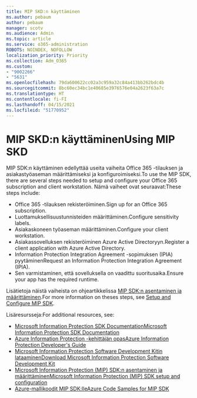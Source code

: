 ```yaml
---
title: MIP SKD:n käyttäminen
ms.author: pebaum
author: pebaum
manager: scotv
ms.audience: Admin
ms.topic: article
ms.service: o365-administration
ROBOTS: NOINDEX, NOFOLLOW
localization_priority: Priority
ms.collection: Adm_O365
ms.custom:
- "9002266"
- "5631"
ms.openlocfilehash: 79da600622cc02a3c959a32c84a413bb262bdc4b
ms.sourcegitcommit: 8bc60ec34bc1e40685e3976576e04a2623f63a7c
ms.translationtype: HT
ms.contentlocale: fi-FI
ms.lasthandoff: 04/15/2021
ms.locfileid: "51770952"
---
```

# <a name="using-mip-skd"></a><span data-ttu-id="24268-102">MIP SKD:n käyttäminen</span><span class="sxs-lookup"><span data-stu-id="24268-102">Using MIP SKD</span></span>

<span data-ttu-id="24268-103">MIP SDK:n käyttäminen edellyttää useita vaiheita Office 365 -tilauksen ja asiakastyöaseman määrittämiseksi ja konfiguroimiseksi.</span><span class="sxs-lookup"><span data-stu-id="24268-103">To use the MIP SDK, there are several steps needed to setup and configure your Office 365 subscription and client workstation.</span></span> <span data-ttu-id="24268-104">Nämä vaiheet ovat seuraavat:</span><span class="sxs-lookup"><span data-stu-id="24268-104">These steps include:</span></span>

- <span data-ttu-id="24268-105">Office 365 -tilauksen rekisteröiminen.</span><span class="sxs-lookup"><span data-stu-id="24268-105">Sign up for an Office 365 subscription.</span></span>
- <span data-ttu-id="24268-106">Luottamuksellisuustunnisteiden määrittäminen.</span><span class="sxs-lookup"><span data-stu-id="24268-106">Configure sensitivity labels.</span></span>
- <span data-ttu-id="24268-107">Asiakaskoneen työaseman määrittäminen.</span><span class="sxs-lookup"><span data-stu-id="24268-107">Configure your client workstation.</span></span>
- <span data-ttu-id="24268-108">Asiakassovelluksen rekisteröiminen Azure Active Directoryyn.</span><span class="sxs-lookup"><span data-stu-id="24268-108">Register a client application with Azure Active Directory.</span></span>
- <span data-ttu-id="24268-109">Information Protection Integration Agreement -sopimuksen (IPIA) pyytäminen</span><span class="sxs-lookup"><span data-stu-id="24268-109">Request an Information Protection Integration Agreement (IPIA).</span></span>
- <span data-ttu-id="24268-110">Sen varmistaminen, että sovelluksella on vaadittu suoritusaika.</span><span class="sxs-lookup"><span data-stu-id="24268-110">Ensure your app has the required runtime.</span></span>

<span data-ttu-id="24268-111">Lisätietoja näistä vaiheista on ohjeartikkelissa [MIP SDK:n asentaminen ja määrittäminen](https://docs.microsoft.com/information-protection/develop/setup-configure-mip).</span><span class="sxs-lookup"><span data-stu-id="24268-111">For more information on theses steps, see [Setup and Configure MIP SDK](https://docs.microsoft.com/information-protection/develop/setup-configure-mip).</span></span>

<span data-ttu-id="24268-112">Lisäresursseja:</span><span class="sxs-lookup"><span data-stu-id="24268-112">For additional resources, see:</span></span>

- [<span data-ttu-id="24268-113">Microsoft Information Protection SDK Documentation</span><span class="sxs-lookup"><span data-stu-id="24268-113">Microsoft Information Protection SDK Documentation</span></span>](https://docs.microsoft.com/information-protection/develop/)
- [<span data-ttu-id="24268-114">Azure Information Protection -kehittäjän opas</span><span class="sxs-lookup"><span data-stu-id="24268-114">Azure Information Protection Developer's Guide</span></span>](https://docs.microsoft.com/azure/information-protection/develop/developers-guide)
- [<span data-ttu-id="24268-115">Microsoft Information Protection Software Development Kitin lataaminen</span><span class="sxs-lookup"><span data-stu-id="24268-115">Download Microsoft Information Protection Software Development Kit</span></span>](https://www.microsoft.com/download/details.aspx?id=57392)
- [<span data-ttu-id="24268-116">Microsoft Information Protection (MIP) SDK:n asentaminen ja määrittäminen</span><span class="sxs-lookup"><span data-stu-id="24268-116">Microsoft Information Protection (MIP) SDK setup and configuration</span></span>](https://docs.microsoft.com/information-protection/develop/setup-configure-mip)
- [<span data-ttu-id="24268-117">Azure-mallikoodit MIP SDK:lle</span><span class="sxs-lookup"><span data-stu-id="24268-117">Azure Code Samples for MIP SDK</span></span>](https://azure.microsoft.com/resources/samples/?sort=0&term=mipsdk)
